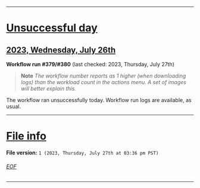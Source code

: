 
***

# [Unsuccessful day](#Unsuccessful-day)

## [2023, Wednesday, July 26th](#2023-Wednesday-July-26th)

**Workflow run #379/#380** (last checked: 2023, Thursday, July 27th)

> **Note** _The workflow number reports as 1 higher (when downloading logs) than the workload count in the actions menu. A set of images will better explain this._

The workflow ran unsuccessfully today. Workflow run logs are available, as usual.

***

# [File info](#File-info)

**File version:** `1 (2023, Thursday, July 27th at 03:36 pm PST)`

###### [EOF](#EOF)

***
